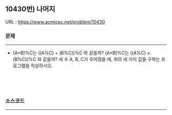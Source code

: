 ## 10430번) 나머지
URL : <https://www.acmicpc.net/problem/10430>

### 문제
* * *
* (A+B)%C는 ((A%C) + (B%C))%C 와 같을까?
(A×B)%C는 ((A%C) × (B%C))%C 와 같을까?
세 수 A, B, C가 주어졌을 때, 위의 네 가지 값을 구하는 프로그램을 작성하시오.

<br/><br/><br/>

### 소스코드
* * *
````java
````
